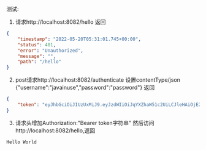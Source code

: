 测试:
1. 请求http://localhost:8082/hello 返回
~~~json
{
    "timestamp": "2022-05-20T05:31:01.745+00:00",
    "status": 401,
    "error": "Unauthorized",
    "message": "",
    "path": "/hello"
}
~~~
2. post请求http://localhost:8082/authenticate 设置contentType/json {"username":"javainuse","password":"password"} 返回
~~~json
{
    "token": "eyJhbGciOiJIUzUxMiJ9.eyJzdWIiOiJqYXZhaW51c2UiLCJleHAiOjE2NTMwNDI5NTEsImlhdCI6MTY1MzAyNDk1MX0.W4yhxbCkuhqvj55VZ1FCboupPSodkp1KI4NtU2lDHTLldLoh9rsUPnmdjzB8k6EaSuFSGnafGeZrBfj5gV7XCQ"
}
~~~
3. 请求头增加Authorization:"Bearer token字符串" 然后访问http://localhost:8082/hello,返回
~~~
Hello World
~~~